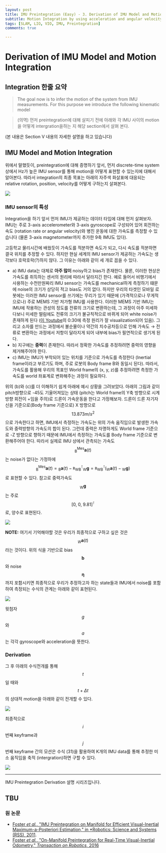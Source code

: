 ```yaml
---
layout: post
title: IMU Preintegration (Easy) - 3. Derivation of IMU Model and Motion Integration
subtitle: Motion Integration by using acceleration and angular velocity
tags: [SLAM, LIO, VIO, IMU, Preintegration]
comments: true

---
```


# Derivation of  IMU Model and Motion Integration


## Integration 한줄 요약


> The goal now is to infer the motion of the system from IMU
measurements. For this purpose we introduce the following
kinematic model

> (의역) 먼저 preintegration에 대해 살피기 전에 아래와 각 IMU 사이의 motion을 어떻게 intergration을하는 지 해당 section에서 살펴 본다.

(본 내용은 Section Ⅴ 내용의 자세한 설명을 하고 있습니다)


## IMU Model and Motion Integration

 위에서 말했듯이, preintegration에 대해 증명하기 앞서, 먼저 discrete-time system 상에서 Hz가 높은 IMU sensor를 통해 motion을 어떻게 표현할 수 있는지에 대해서 알아본다. 따라서 integration의 최종 목표는 아래의 자주색 화살표에 대응되는 relative rotation, position, velocity를 어떻게 구하는지 살펴본다.

![](/img/preintegration/k_to_k_plus_1.png)

### IMU sensor의 특성

Integration을 하기 앞서 먼저 IMU가 제공하는 데이터 타입에 대해 먼저 살펴보자. IMU는 주로 3-axis accelerometer와 3-axis gyroscope로 구성되어 있어 회전하는 속도 (rotation rate or angular velocity)와 병진 운동에 대한 가속도를 측정할 수 있습니다 (물론 3-axis magnetometer까지 추가한 9축 IMU도 있다).

고등학교 물리시간에 배웠듯이 가속도를 적분하면 속도가 되고, 다시 속도를 적분하면 결국 위치를 추정할 수 있다. 하지만 현실 세계의 IMU sensor가 제공하는 가속도는 생각보다 호락호락(?)하지 않다. 그 이유는 아래와 같이 세 개로 꼽을 수 있다.

* a) IMU data는 대체로 **아주 많이** noisy하고 bias가 존재한다. 물론, 이러한 현상은 가속도를 취득하는 센서의 원리에 따라서 달라지긴 한다. 예로 들어서 비행기에서 사용하는 수천만원짜리 IMU sensor는 가속도를 mechanical하게 측정하기 떄문에 noise의 크기가 상당히 적고 bias도 거의 없다. 하지만 우리의 타겟인 모바일 로봇에는 이러한 IMU sensor를 쓰기에는 무리가 있기 때문에 (가격적으로나 무게적으로나) 주로 MEMS 기반 저가형 IMU를 사용한다. 이러한 MEMS 기반 IMU는 IMU에 작용하는 관성의 정도를 전류의 크기로 변환하는데, 그 과정이 아주 미세하다보니 미세한 떨림에도 전류의 크기가 불규칙적으로 바뀌게 되어 white noise가 존재하게 된다 ([이 Youtube](https://www.youtube.com/watch?v=eqZgxR6eRjo)의 0:30에 측정 원리가 잘 visualization되어 있음). 그리고 소자를 만드는 과정에서 불순물이나 약간의 치수공차등으로 인해 가속도 → 전류로 변환하는 과정에서 저항이 달라지게 되어 내부에 bias가 필연적으로 생기게 된다.
* b) 지구에는 **중력**이 존재한다. 따라서 정확한 가속도를 추정하려면 중력의 영향을 제거해주어야 한다.
* c) IMU는 IMU가 부착되어 있는 위치를 기준으로 가속도를 측정한다 (Inertial frame이라고 부르기도 하며, 주로 로봇의 Body frame B와 동일시 된다). 따라서, 가속도를 활용해 우리의 목표인 World frame의 (x, y, z)를 추정하려면 측정한 가속도를 world 좌표계로 변화해주는 과정이 필요하다.

위의 (b)와 (c)를 더 이해하기 쉽게 아래에 예시 상황을 그려보았다. 아래의 그림과 같이 pitch방향으로 -45도 기울어져있는 상태 (pitch는 World frame의 Y축 방향으로 시계 방향 회전이 +임을 주의)로 드론이 가속운동을 한다고 가정해보자. 드론이 드론 자기자신을 기준으로(Body frame 기준으로) X 방향으로 $$13.873m/s^2$$으로 가속한다고 하면, IMU에서 측정하는 가속도는 위의 가속 움직임으로 발생한 가속도와 중력방향의 가속도의 합이 된다. 그런데 중력은 자명하게도 World frame 기준으로 -Z 방향으로 향하기 때문에 IMU에서 측정하는 가속도를 Body frame 기준으로 변환해주어야 한다. 따라서 실제로 IMU 상에서 관측되는 가속도 $$_\text{B}^\text{Mes}{\mathbf{a}}(t)$$는 noise가 없다는 가정하에 $$_\text{B}^\text{Mes}{\mathbf{a}}(t) = {_\text{B}\mathbf{a}(t) - {\mathtt{R}_{\text{WB}}^\intercal}{_\text{W}\mathbf{g}}}= {\mathtt{R}_{\text{WB}}^\intercal}({_\text{W}\mathbf{a}(t) - {_\text{W}\mathbf{g}})}$$로 표현할 수 있다. 참고로 중력가속도 $$_\text{W}\mathbf{g}$$는 주로 $$[0, \; 0, \; 9.81]^\intercal$$로, 양수로 표현된다.


![](/img/preintegration/IMU_example_v2.png)

**NOTE:** 여기서 기억해야할 것은 우리가 최종적으로 구하고 싶은 것은 $$_W\mathbf{a}(t)$$라는 것이다. 위의 식을 기반으로 bias $$\mathbf{b}$$와 noise $$\boldsymbol{\eta}$$까지 포함시키면 최종적으로 우리가 추정하고자 하는 state들과 IMU에서 noise를 포함하여 측정되는 수식의 관계는 아래와 같이 표현된다.

![](/img/preintegration/IMU.png)

윗첨자 $$g$$와 $$a$$는 각각 gyroscope와 acceleration을 뜻한다.


### Derivation

그 후 아래의 수식전개를 통해 $$t$$일 때와 $$t + \Delta t$$의 상대적 motion을 아래와 같이 전개할 수 있다.

![](/img/preintegration/dt_equation_v2.png)

최종적으로 $$i$$ 번째 keyframe과 $$j$$ 번째 keyframe 간의 모션은 수식 (31)을 활용하여 K개의 IMU data를 통해 추정한 미소 움직임을 축적 (intergration)하면 구할 수 있다.

![](/img/preintegration/final_i_j_v2.png)

---

IMU Preintegration Derivation 설명 시리즈입니다.

TBU
---


### 원 논문

* [Foster *et al.*, "IMU Preintegration on Manifold for Efficient
Visual-Inertial Maximum-a-Posteriori Estimation," in *Robotics: Science and Systems (RSS), 2011](http://www.roboticsproceedings.org/rss11/p06.pdf).
* [Foster *et al.*, "On-Manifold Preintegration for Real-Time
Visual-Inertial Odometry," *Transaction on Robotics*, 2016](https://rpg.ifi.uzh.ch/docs/TRO16_forster.pdf)